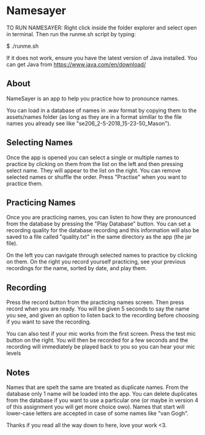 # Namesayer

TO RUN NAMESAYER:
Right click inside the folder explorer and select open in terminal. Then run the runme.sh script by typing:

$ ./runme.sh

If it does not work, ensure you have the latest version of Java installed.
You can get Java from https://www.java.com/en/download/


## About
NameSayer is an app to help you practice how to pronounce names.

You can load in a database of names in .wav format by copying them to the assets/names folder (as long as they are in a format simillar to the file names you already see like "se206_2-5-2018_15-23-50_Mason").

## Selecting Names
Once the app is opened you can select a single or multiple names to practice by clicking on them from the list on the left and then pressing select name. They will appear to the list on the right. You can remove selected names or shuffle the order. Press "Practise" when you want to practice them.

## Practicing Names
Once you are practicing names, you can listen to how they are pronounced from the database by pressing the "Play Database" button. You can set a recording quality for the database recording and this information will also be saved to a file called "quality.txt" in the same directory as the app (the jar file).

On the left you can navigate through selected names to practice by clicking on them. On the right you record yourself practicing, see your previous recordings for the name, sorted by date, and play them.

## Recording
Press the record button from the practicing names screen. Then press record when you are ready. You will be given 5 seconds to say the name you see, and given an option to listen back to the recording before choosing if you want to save the recording.

You can also test if your mic works from the first screen. Press the test mic button on the right. You will then be recorded for a few seconds and the recording will immediately be played back to you so you can hear your mic levels

## Notes
Names that are spelt the same are treated as duplicate names. From the database only 1 name will be loaded into the app. You can delete duplicates from the database if you want to use a particular one (or maybe in version 4 of this assignment you will get more choice owo).
Names that start will lower-case letters are accepted in case of some names like "van Gogh".

Thanks if you read all the way down to here, love your work <3.

